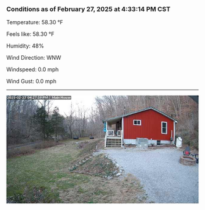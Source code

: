 ### Conditions as of February 27, 2025 at 4:33:14 PM CST 

Temperature: 58.30 &deg;F

Feels like: 58.30 &deg;F

Humidity: 48%

Wind Direction: WNW

Windspeed: 0.0 mph

Wind Gust: 0.0 mph

---

<img src="./images/latest.jpeg"/>

